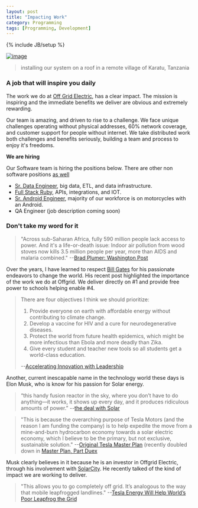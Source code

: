 ```yaml
---
layout: post
title: "Impacting Work"
category: Programming
tags: [Programming, Development]
---
```

{% include JB/setup %}


[![image](http://www.mayerdan.com/assets/img/Offgrid-Tanzania/Dan-Roof-Install-2-md.JPG)](http://www.mayerdan.com/assets/img/Offgrid-Tanzania/Dan-Roof-Install-2.JPG)
> installing our system on a roof in a remote village of Karatu, Tanzania

### A job that will inspire you daily

The work we do at [Off Grid Electric](https://medium.com/@Offgrid), has a clear impact. The mission is inspiring and the immediate benefits we deliver are obvious and extremely rewarding. 

Our team is amazing, and driven to rise to a challenge. We face unique challenges operating without physical addresses,  60% network coverage, and customer support for people without internet. We take distributed work both challenges and benefits seriously, building a team and process to enjoy it's freedoms.

__We are hiring__

Our Software team is hiring the positions below. There are other non software positions [as well](https://medium.com/@Offgrid)

* [Sr. Data Engineer](https://medium.com/electric-africa/sr-data-engineer-bc6c3d5d476a#.u8yqw5qh7), big data, ETL, and data infrastructure.
* [Full Stack Ruby](https://medium.com/@Offgrid/surge-platform-developer-274d3b9f2a69#.9ma62xwfr), APIs, integrations, and IOT.
* [Sr. Android Engineer](https://medium.com/@Offgrid/sr-android-engineer-fff5ac2fccc0#.6jc3z3i2t), majority of our workforce is on motorcycles with an Android.
* QA Engineer (job description coming soon)

### Don't take my word for it

> "Across sub-Saharan Africa, fully 590 million people lack access to power. And it's a life-or-death issue: Indoor air pollution from wood stoves now kills 3.5 million people per year, more than AIDS and malaria combined." --[Brad Plumer: Washington Post](http://www.washingtonpost.com/blogs/wonkblog/wp/2013/07/02/a-closer-look-at-obamas-7-billion-plan-to-bring-electricity-to-africa/)

Over the years, I have learned to respect [Bill Gates](https://www.gatesnotes.com/) for his passionate endeavors to change the world. His recent post highlighted the importance of the work we do at Offgrid. We deliver directly on #1 and provide free power to schools helping enable #4.

> There are four objectives I think we should prioritize:
> 
> 1. Provide everyone on earth with affordable energy without contributing to climate change.
> 2. Develop a vaccine for HIV and a cure for neurodegenerative diseases.
> 3. Protect the world from future health epidemics, which might be more infectious than Ebola and more deadly than Zika.
> 4. Give every student and teacher new tools so all students get a world-class education.
> 
> --[Accelerating Innovation with Leadership](https://www.gatesnotes.com/About-Bill-Gates/Accelerating-Innovation)

Another, current inescapable name in the technology world these days is Elon Musk, who is know for his passion for Solar energy.

> “this handy fusion reactor in the sky, where you don’t have to do anything—it works, it shows up every day, and it produces ridiculous amounts of power.” --[the deal with Solar](http://waitbutwhy.com/2015/06/the-deal-with-solar.html)

> "This is because the overarching purpose of Tesla Motors (and the reason I am funding the company) is to help expedite the move from a mine-and-burn hydrocarbon economy towards a solar electric economy, which I believe to be the primary, but not exclusive, sustainable solution."  --[Original Tesla Master Plan](https://www.tesla.com/blog/secret-tesla-motors-master-plan-just-between-you-and-me) (recently doubled down in [Master Plan, Part Duex](https://www.tesla.com/blog/master-plan-part-deux)

Musk clearly believes in it because he is an investor in Offgrid Electric, through his involvement with [SolarCity](http://www.solarcity.com/). He recently talked of the kind of impact we are working to deliver.

> "This allows you to go completely off grid. It’s analogous to the way that mobile leapfrogged landlines." --[Tesla Energy Will Help World’s Poor Leapfrog the Grid](http://www.bloomberg.com/news/articles/2015-05-01/musk-says-tesla-energy-will-help-world-s-poor-leapfrog-the-grid)

